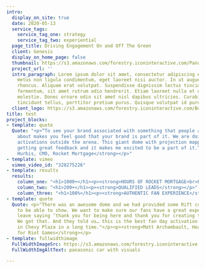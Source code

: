 ```yaml
---
intro:
  display_on_site: true
  date: 2020-05-13
  service_tags:
    service_tag_one: strategy
    service_tag_two: experiential
  page_title: Driving Engagement On and Off The Green
  client: Genesis
  display_on_home_page: false
  thumbnail: https://s3.amazonaws.com/forestry.iconinteractive.com/Panasonic.007.jpeg
  project_url: ''
  intro_paragraph: Lorem ipsum dolor sit amet, consectetur adipiscing elit. Nunc posuere
    metus non ligula condimentum, eget laoreet nisi auctor. In ut augue a mauris tempus
    rhoncus. Aliquam erat volutpat. Suspendisse dignissim lectus tincidunt tortor
    fermentum, sit amet rutrum odio hendrerit. Etiam laoreet nulla et diam sollicitudin
    molestie. Donec ornare odio sit amet nisl dapibus ultricies. Curabitur dignissim
    tincidunt tellus, porttitor pretium purus. Quisque volutpat id purus dapibus tempus.
  client_logo: https://s3.amazonaws.com/forestry.iconinteractive.com/Bose.png
title: test
project_blocks:
- template: quote
  Quote: "<p>“To see your brand associated with something that people are so excited
    about makes you feel good that your brand is part of it. We are doing really amazing
    activations outside the arena. This giant dome with projection mapping. We are
    getting great feedback and it makes me excited to be a part of it.”</p><p><strong>Casey
    Hurbis, CMO, Rocket Mortgage</strong></p>"
- template: vimeo
  vimeo_video_id: "328275226"
- template: results
  results:
    column_one: "<h1>1000+</h1><p><strong>HOURS OF ROCKET MORTGAGE<br>BRANDED CONTENT</strong></p>"
    column_two: "<h1>200+</h1><p><strong>QUALIFIED LEADS</strong></p>"
    column_three: "<h1>100%</h1><p><strong>AUTHENTIC FAN EXPERIENCE</strong></p>"
- template: quote
  Quote: <p>"There was an awesome dome and we had provided some Rift content for them
    to be able to show. We want to make sure our fans have a great experience and
    leave saying ‘thank you for being here and thank you for creating this experience.’
    We got that. And they told us… this is the best fan day activation we have seen
    in Chevy Plaza in a long time."</p><p><strong>Matt Archambault, Head of NA Partnerships
    for Riot Games</strong></p>
- template: fullwidthimage
  FullWidthImageSrc: https://s3.amazonaws.com/forestry.iconinteractive.com/Panasonic.007.jpeg
  FullWidthImgAltText: panasonic car with visuals

---
```

